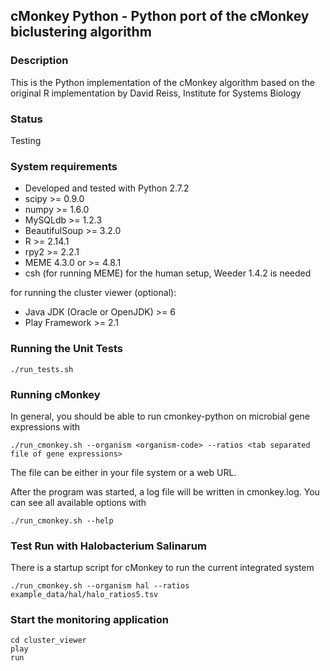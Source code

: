 ## cMonkey Python - Python port of the cMonkey biclustering algorithm

### Description

This is the Python implementation of the cMonkey algorithm based on the original R implementation by David Reiss, Institute for Systems Biology

### Status

Testing

### System requirements

* Developed and tested with Python 2.7.2
* scipy >= 0.9.0
* numpy >= 1.6.0
* MySQLdb >= 1.2.3
* BeautifulSoup >= 3.2.0
* R >= 2.14.1
* rpy2 >= 2.2.1
* MEME 4.3.0 or >= 4.8.1
* csh (for running MEME)
for the human setup, Weeder 1.4.2 is needed

for running the cluster viewer (optional):

* Java JDK (Oracle or OpenJDK) >= 6
* Play Framework >= 2.1

### Running the Unit Tests

    ./run_tests.sh


### Running cMonkey

In general, you should be able to run cmonkey-python on microbial gene
expressions with

    ./run_cmonkey.sh --organism <organism-code> --ratios <tab separated file of gene expressions>

The file can be either in your file system or a web URL.

After the program was started, a log file will be written in cmonkey.log. You
can see all available options with

    ./run_cmonkey.sh --help


### Test Run with Halobacterium Salinarum

There is a startup script for cMonkey to run the current integrated
system

    ./run_cmonkey.sh --organism hal --ratios example_data/hal/halo_ratios5.tsv


### Start the monitoring application


    cd cluster_viewer
    play
    run

